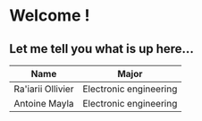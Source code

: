 # **Welcome !**
## Let me tell you what is up here...

|        Name       |        Major           |
|-------------------|------------------------|
| Ra'iarii Ollivier | Electronic engineering |
| Antoine Mayla     | Electronic engineering |
